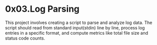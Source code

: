 # 0x03.Log Parsing

This project involves creating a script to parse and analyze log data. The script
should read from standard input(stdin) line by line, process log entries in a 
specific format, and compute metrics like total file size and status code counts.
